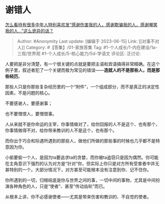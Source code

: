 # 谢错人
[怎么看待有很多中年人特别喜欢发“感谢伤害我的人，感谢欺骗我的人，感谢嘲笑我的人…”这么诡异的话？](https://www.zhihu.com/question/599366759/answer/3074564315)

> Author: #Anonymity
> Last update: [编辑于 2023-06-15]
> Link: [[对事不对人]]
> Category: #【答集】/01-家族答集
> Tag:   #1-个人成长/1-内在建设/1a-三观/世界观 #1-个人成长/5-核心能力/5d-学语文 
> 评论区:
> 泛讨论:

人要把是非分清楚，有一个很关键的点就是要把主语和宾语搞得非常精确。在这个例子里，叙述者犯了一个关键而极为常见的错误——**造就人的不是那些人，而是那些经历**。

那些人只是你那些复杂经历里的一个“附件”，一个组成部分，而不是真正的决定性因素，不是问题的核心。

不要感谢人，要感谢事；

也不要憎恨人，要憎恨事。

人从来就不是你命运的主宰，你事情做对了，给你回报的人不是这个、也有那个，你事情做得不对，给你带来教训的人不是这个，也有那个。

而你出于巧合和际遇所遇到的那些人，做他们所做的那些事的时候也几乎都不是特意因为你。

小偷要偷一个人，是因为ta要追求ta的贪婪，而你被ta盗窃只是因为偶然。你可能在主角意识下强烈的认为对方是“针对”你，但实际上你只是对方所有受害者中并无甚特别的一个。大部分情况下，对方甚至可能根本没有注意到你、记不住你。

你所遇到的一切，归根结底是你与世界之间的事，一切中间的事物，尤其是中间扮演各种角色的人，只是“使者”、甚至“传动齿轮”而已。

从根本上讲，你不必感谢使者——尤其是带来伤害和教训的、不自觉的使者。
